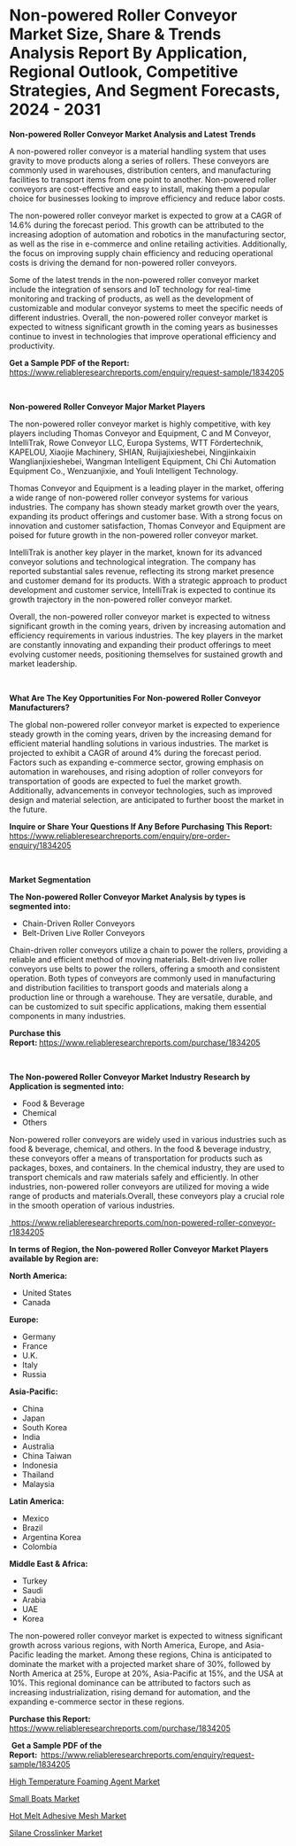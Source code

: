 <p><h1>Non-powered Roller Conveyor Market Size, Share & Trends Analysis Report By Application, Regional Outlook, Competitive Strategies, And Segment Forecasts, 2024 - 2031</h1></p><p><strong>Non-powered Roller Conveyor Market Analysis and Latest Trends</strong></p>
<p><p>A non-powered roller conveyor is a material handling system that uses gravity to move products along a series of rollers. These conveyors are commonly used in warehouses, distribution centers, and manufacturing facilities to transport items from one point to another. Non-powered roller conveyors are cost-effective and easy to install, making them a popular choice for businesses looking to improve efficiency and reduce labor costs.</p><p>The non-powered roller conveyor market is expected to grow at a CAGR of 14.6% during the forecast period. This growth can be attributed to the increasing adoption of automation and robotics in the manufacturing sector, as well as the rise in e-commerce and online retailing activities. Additionally, the focus on improving supply chain efficiency and reducing operational costs is driving the demand for non-powered roller conveyors.</p><p>Some of the latest trends in the non-powered roller conveyor market include the integration of sensors and IoT technology for real-time monitoring and tracking of products, as well as the development of customizable and modular conveyor systems to meet the specific needs of different industries. Overall, the non-powered roller conveyor market is expected to witness significant growth in the coming years as businesses continue to invest in technologies that improve operational efficiency and productivity.</p></p>
<p><strong>Get a Sample PDF of the Report:&nbsp;</strong> <a href="https://www.reliableresearchreports.com/enquiry/request-sample/1834205">https://www.reliableresearchreports.com/enquiry/request-sample/1834205</a></p>
<p>&nbsp;</p>
<p><strong>Non-powered Roller Conveyor Major Market Players</strong></p>
<p><p>The non-powered roller conveyor market is highly competitive, with key players including Thomas Conveyor and Equipment, C and M Conveyor, IntelliTrak, Rowe Conveyor LLC, Europa Systems, WTT Fördertechnik, KAPELOU, Xiaojie Machinery, SHIAN, Ruijiajixieshebei, Ningjinkaixin Wanglianjixieshebei, Wangman Intelligent Equipment, Chi Chi Automation Equipment Co., Wenzuanjixie, and Youli Intelligent Technology.</p><p>Thomas Conveyor and Equipment is a leading player in the market, offering a wide range of non-powered roller conveyor systems for various industries. The company has shown steady market growth over the years, expanding its product offerings and customer base. With a strong focus on innovation and customer satisfaction, Thomas Conveyor and Equipment are poised for future growth in the non-powered roller conveyor market.</p><p>IntelliTrak is another key player in the market, known for its advanced conveyor solutions and technological integration. The company has reported substantial sales revenue, reflecting its strong market presence and customer demand for its products. With a strategic approach to product development and customer service, IntelliTrak is expected to continue its growth trajectory in the non-powered roller conveyor market.</p><p>Overall, the non-powered roller conveyor market is expected to witness significant growth in the coming years, driven by increasing automation and efficiency requirements in various industries. The key players in the market are constantly innovating and expanding their product offerings to meet evolving customer needs, positioning themselves for sustained growth and market leadership.</p></p>
<p>&nbsp;</p>
<p><strong>What Are The Key Opportunities For Non-powered Roller Conveyor Manufacturers?</strong></p>
<p><p>The global non-powered roller conveyor market is expected to experience steady growth in the coming years, driven by the increasing demand for efficient material handling solutions in various industries. The market is projected to exhibit a CAGR of around 4% during the forecast period. Factors such as expanding e-commerce sector, growing emphasis on automation in warehouses, and rising adoption of roller conveyors for transportation of goods are expected to fuel the market growth. Additionally, advancements in conveyor technologies, such as improved design and material selection, are anticipated to further boost the market in the future.</p></p>
<p><strong>Inquire or Share Your Questions If Any Before Purchasing This Report:</strong> <a href="https://www.reliableresearchreports.com/enquiry/pre-order-enquiry/1834205">https://www.reliableresearchreports.com/enquiry/pre-order-enquiry/1834205</a></p>
<p>&nbsp;</p>
<p><strong>Market Segmentation</strong></p>
<p><strong>The Non-powered Roller Conveyor Market Analysis by types is segmented into:</strong></p>
<p><ul><li>Chain-Driven Roller Conveyors</li><li>Belt-Driven Live Roller Conveyors</li></ul></p>
<p><p>Chain-driven roller conveyors utilize a chain to power the rollers, providing a reliable and efficient method of moving materials. Belt-driven live roller conveyors use belts to power the rollers, offering a smooth and consistent operation. Both types of conveyors are commonly used in manufacturing and distribution facilities to transport goods and materials along a production line or through a warehouse. They are versatile, durable, and can be customized to suit specific applications, making them essential components in many industries.</p></p>
<p><strong>Purchase this Report:&nbsp;</strong><a href="https://www.reliableresearchreports.com/purchase/1834205">https://www.reliableresearchreports.com/purchase/1834205</a></p>
<p>&nbsp;</p>
<p><strong>The Non-powered Roller Conveyor Market Industry Research by Application is segmented into:</strong></p>
<p><ul><li>Food & Beverage</li><li>Chemical</li><li>Others</li></ul></p>
<p><p>Non-powered roller conveyors are widely used in various industries such as food & beverage, chemical, and others. In the food & beverage industry, these conveyors offer a means of transportation for products such as packages, boxes, and containers. In the chemical industry, they are used to transport chemicals and raw materials safely and efficiently. In other industries, non-powered roller conveyors are utilized for moving a wide range of products and materials.Overall, these conveyors play a crucial role in the smooth operation of various industries.</p></p>
<p><a href="https://www.reliableresearchreports.com/non-powered-roller-conveyor-r1834205">&nbsp;https://www.reliableresearchreports.com/non-powered-roller-conveyor-r1834205</a></p>
<p><strong>In terms of Region, the Non-powered Roller Conveyor Market Players available by Region are:</strong></p>
<p>
    <p> <strong> North America: </strong>
        <ul>
            <li>United States</li>
            <li>Canada</li>
        </ul>
        </p> 
    <p> <strong> Europe: </strong>
        <ul>
            <li>Germany</li>
            <li>France</li>
            <li>U.K.</li>
            <li>Italy</li>
            <li>Russia</li>
        </ul>
        </p> 
    <p> <strong> Asia-Pacific: </strong>
        <ul>
            <li>China</li>
            <li>Japan</li>
            <li>South Korea</li>
            <li>India</li>
            <li>Australia</li>
            <li>China Taiwan</li>
            <li>Indonesia</li>
            <li>Thailand</li>
            <li>Malaysia</li>
        </ul>
        </p> 
    <p> <strong> Latin America: </strong>
        <ul>
            <li>Mexico</li>
            <li>Brazil</li>
            <li>Argentina Korea</li>
            <li>Colombia</li>
        </ul>
        </p> 
    <p> <strong> Middle East & Africa: </strong>
        <ul>
            <li>Turkey</li>
            <li>Saudi</li>
            <li>Arabia</li>
            <li>UAE</li>
            <li>Korea</li>
        </ul>
    </p>
    </p>
<p><p>The non-powered roller conveyor market is expected to witness significant growth across various regions, with North America, Europe, and Asia-Pacific leading the market. Among these regions, China is anticipated to dominate the market with a projected market share of 30%, followed by North America at 25%, Europe at 20%, Asia-Pacific at 15%, and the USA at 10%. This regional dominance can be attributed to factors such as increasing industrialization, rising demand for automation, and the expanding e-commerce sector in these regions.</p></p>
<p><strong>Purchase this Report: </strong><a href="https://www.reliableresearchreports.com/purchase/1834205">https://www.reliableresearchreports.com/purchase/1834205</a></p>
<p>&nbsp;<strong>Get a Sample PDF of the Report:&nbsp;&nbsp;</strong><a href="https://www.reliableresearchreports.com/enquiry/request-sample/1834205">https://www.reliableresearchreports.com/enquiry/request-sample/1834205</a></p>
<p><strong></strong></p>
<p><p><a href="https://chivalrous-flock-a86.notion.site/High-Temperature-Foaming-Agent-Market-Research-Report-Its-History-and-Forecast-2024-to-2031-055be8be89b74cf48cb62af2abcfdc21">High Temperature Foaming Agent Market</a></p><p><a href="https://view.publitas.com/reportprime-1/small-boats-market-size-market-outlook-and-market-forecast-2024-to-2031/">Small Boats Market</a></p><p><a href="https://faithful-glue-af3.notion.site/Hot-Melt-Adhesive-Mesh-Market-Focuses-on-Market-Share-Size-and-Projected-Forecast-Till-2031-e7e7f69868cb44ff8bcd74306211e1b7">Hot Melt Adhesive Mesh Market</a></p><p><a href="https://angry-finch-aaf.notion.site/Silane-Crosslinker-Market-The-Key-To-Successful-Business-Strategy-Forecast-Till-2031-ffce5a593dce4e83aaa631bbbcfc7b2c">Silane Crosslinker Market</a></p></p>